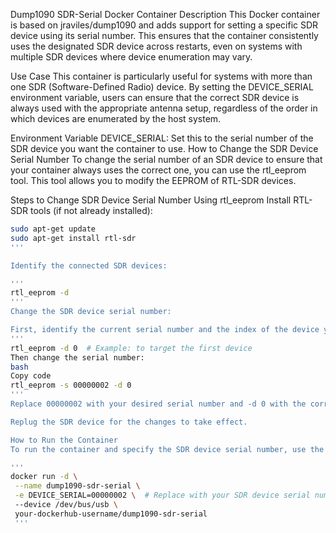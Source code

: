 Dump1090 SDR-Serial Docker Container
Description
This Docker container is based on jraviles/dump1090 and adds support for setting a specific SDR device using its serial number. This ensures that the container consistently uses the designated SDR device across restarts, even on systems with multiple SDR devices where device enumeration may vary.

Use Case
This container is particularly useful for systems with more than one SDR (Software-Defined Radio) device. By setting the DEVICE_SERIAL environment variable, users can ensure that the correct SDR device is always used with the appropriate antenna setup, regardless of the order in which devices are enumerated by the host system.

Environment Variable
DEVICE_SERIAL: Set this to the serial number of the SDR device you want the container to use.
How to Change the SDR Device Serial Number
To change the serial number of an SDR device to ensure that your container always uses the correct one, you can use the rtl_eeprom tool. This tool allows you to modify the EEPROM of RTL-SDR devices.

Steps to Change SDR Device Serial Number Using rtl_eeprom
Install RTL-SDR tools (if not already installed):

 ```bash
sudo apt-get update
sudo apt-get install rtl-sdr
'''

Identify the connected SDR devices:

'''
rtl_eeprom -d
'''
Change the SDR device serial number:

First, identify the current serial number and the index of the device you want to change:
'''
rtl_eeprom -d 0  # Example: to target the first device
Then change the serial number:
bash
Copy code
rtl_eeprom -s 00000002 -d 0
'''
Replace 00000002 with your desired serial number and -d 0 with the correct index of your SDR device.

Replug the SDR device for the changes to take effect.

How to Run the Container
To run the container and specify the SDR device serial number, use the following command:

'''
docker run -d \
  --name dump1090-sdr-serial \
  -e DEVICE_SERIAL=00000002 \  # Replace with your SDR device serial number
  --device /dev/bus/usb \
  your-dockerhub-username/dump1090-sdr-serial
  '''
